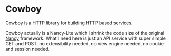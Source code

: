 # Cowboy
Cowboy is a HTTP library for building HTTP based services.

Cowboy actually is a Nancy-Lite which I shrink the code size of the original [Nancy](https://github.com/NancyFx/Nancy) framework.
What I need here is just an API service with super simple GET and POST, no extensibility needed, no view engine needed, no cookie and session needed.
